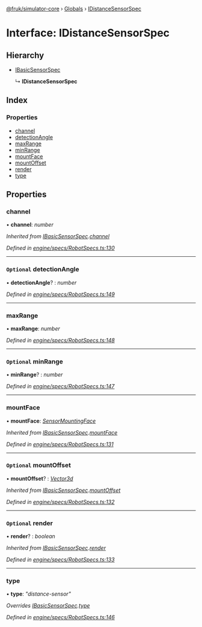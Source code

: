 [@fruk/simulator-core](../README.md) › [Globals](../globals.md) › [IDistanceSensorSpec](idistancesensorspec.md)

# Interface: IDistanceSensorSpec

## Hierarchy

* [IBasicSensorSpec](ibasicsensorspec.md)

  ↳ **IDistanceSensorSpec**

## Index

### Properties

* [channel](idistancesensorspec.md#channel)
* [detectionAngle](idistancesensorspec.md#optional-detectionangle)
* [maxRange](idistancesensorspec.md#maxrange)
* [minRange](idistancesensorspec.md#optional-minrange)
* [mountFace](idistancesensorspec.md#mountface)
* [mountOffset](idistancesensorspec.md#optional-mountoffset)
* [render](idistancesensorspec.md#optional-render)
* [type](idistancesensorspec.md#type)

## Properties

###  channel

• **channel**: *number*

*Inherited from [IBasicSensorSpec](ibasicsensorspec.md).[channel](ibasicsensorspec.md#channel)*

*Defined in [engine/specs/RobotSpecs.ts:130](https://github.com/FRUK-Simulator/SimulatorCore/blob/cdc4cfb/src/engine/specs/RobotSpecs.ts#L130)*

___

### `Optional` detectionAngle

• **detectionAngle**? : *number*

*Defined in [engine/specs/RobotSpecs.ts:149](https://github.com/FRUK-Simulator/SimulatorCore/blob/cdc4cfb/src/engine/specs/RobotSpecs.ts#L149)*

___

###  maxRange

• **maxRange**: *number*

*Defined in [engine/specs/RobotSpecs.ts:148](https://github.com/FRUK-Simulator/SimulatorCore/blob/cdc4cfb/src/engine/specs/RobotSpecs.ts#L148)*

___

### `Optional` minRange

• **minRange**? : *number*

*Defined in [engine/specs/RobotSpecs.ts:147](https://github.com/FRUK-Simulator/SimulatorCore/blob/cdc4cfb/src/engine/specs/RobotSpecs.ts#L147)*

___

###  mountFace

• **mountFace**: *[SensorMountingFace](../enums/sensormountingface.md)*

*Inherited from [IBasicSensorSpec](ibasicsensorspec.md).[mountFace](ibasicsensorspec.md#mountface)*

*Defined in [engine/specs/RobotSpecs.ts:131](https://github.com/FRUK-Simulator/SimulatorCore/blob/cdc4cfb/src/engine/specs/RobotSpecs.ts#L131)*

___

### `Optional` mountOffset

• **mountOffset**? : *[Vector3d](../globals.md#vector3d)*

*Inherited from [IBasicSensorSpec](ibasicsensorspec.md).[mountOffset](ibasicsensorspec.md#optional-mountoffset)*

*Defined in [engine/specs/RobotSpecs.ts:132](https://github.com/FRUK-Simulator/SimulatorCore/blob/cdc4cfb/src/engine/specs/RobotSpecs.ts#L132)*

___

### `Optional` render

• **render**? : *boolean*

*Inherited from [IBasicSensorSpec](ibasicsensorspec.md).[render](ibasicsensorspec.md#optional-render)*

*Defined in [engine/specs/RobotSpecs.ts:133](https://github.com/FRUK-Simulator/SimulatorCore/blob/cdc4cfb/src/engine/specs/RobotSpecs.ts#L133)*

___

###  type

• **type**: *"distance-sensor"*

*Overrides [IBasicSensorSpec](ibasicsensorspec.md).[type](ibasicsensorspec.md#type)*

*Defined in [engine/specs/RobotSpecs.ts:146](https://github.com/FRUK-Simulator/SimulatorCore/blob/cdc4cfb/src/engine/specs/RobotSpecs.ts#L146)*
